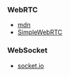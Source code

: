 ### WebRTC

* [mdn](https://developer.mozilla.org/zh-CN/docs/Web/API/WebRTC_API)
* [SimpleWebRTC](https://github.com/andyet/SimpleWebRTC)

### WebSocket

* [socket.io](https://github.com/socketio/socket.io)
